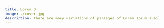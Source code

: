 ```yaml
---
title: Lorem 3
image: ./cover.jpg
description: There are many variations of passages of Lorem Ipsum available, but the majority have suffered alteration.
---
```

